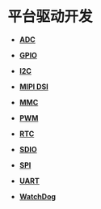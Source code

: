 # 平台驱动开发



- **[ADC](driver-platform-adc-develop.md)**

- **[GPIO](driver-platform-gpio-develop.md)**

- **[I2C](driver-platform-i2c-develop.md)**

- **[MIPI DSI](driver-platform-mipidsi-develop.md)**

- **[MMC](driver-platform-mmc-develop.md)**

- **[PWM](driver-platform-pwm-develop.md)**

- **[RTC](driver-platform-rtc-develop.md)**

- **[SDIO](driver-platform-sdio-develop.md)**

- **[SPI](driver-platform-spi-develop.md)**

- **[UART](driver-platform-uart-develop.md)**

- **[WatchDog](driver-platform-watchdog-develop.md)**